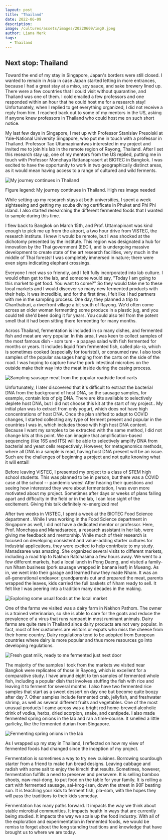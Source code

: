 ```yaml
---
layout: post
title: "Thailand"
date: 2022-06-09
description: 
image: /cultures/assets/images/20220609/img0.jpeg
author: Liana Merk
tags:
  - Thailand
---
```


## Next stop: Thailand 

Toward the end of my stay in Singapore, Japan's borders were still closed. I wanted to remain in Asia in case Japan started letting in more entrances, because I had a great stay at a miso, soy sauce, and sake brewery lined up. There were a few countries that I could visit without quarantine, and Thailand was one of them. I cold emailed a few professors and one responded within an hour that he could host me for a research stay! Unfortunately, when I replied to get everything organized, I did not receive a reply from him. I reached back out to some of my mentors in the US, asking if anyone knew professors in Thailand who could host me on such short notice.

My last few days in Singapore, I met up with Professor Stanislav Presolski at Yale-National University Singapore, who put me in touch with a professor in Thailand. Professor Tao Uttamapinantwas interested in my project and invited me to join his lab in the remote region of Rayong, Thailand. After I set this research stay up, one of my mentors from the US replied, putting me in touch with Professor Monchaya Rattanaprasert at BIOTEC in Bangkok. I was excited to have the opportunity to work in two geographically distinct areas, as it would mean having access to a range of cultured and wild ferments.

![My journey continues in Thailand](/cultures/assets/images/20220609/img1.jpeg)


Figure legend: My journey continues in Thailand. High res image needed

While setting up my research stays at both universities, I spent a week sightseeing and getting my scuba diving certificate in Phuket and Phi Phi island. I also started researching the different fermented foods that I wanted to sample during this time. 

I flew back to Bangkok on March 15th, and Prof. Uttamapinant was kind enough to pick me up from the airport, a two hour drive from VISTEC, the research institute. I knew it would be remote, but I was shocked at the dichotomy presented by the institute. This region was designated a hub for innovation by the Thai government (EECI), and is undergoing massive development to create state of the art research facilities, very much in the middle of Thai forests! I was completely immersed in nature; there were even signs indicating elephant crossings.

Everyone I met was so friendly, and I felt fully incorporated into lab culture. I would often get to the lab, and someone would say, "Today I am going to this market to get food. You want to come?" So they would take me to these local markets and I would discover so many new fermented products with their help. It was incredible, and for the first time, I felt like I had partners with me in the sampling process. One day, they planned a trip to Chanthaburi, a riverfront village a bit south of Rayong. We'd often come across an older woman fermenting some produce in a plastic jug, and you could tell she'd been doing it for years. You could also tell from the potent smell that it had been sitting there fermenting for many months.

Across Thailand, fermentation is included in so many dishes, and fermented fish and meat are very popular. In this area, I was keen to collect samples of the most famous dish - som tum - a papaya salad with fish fermented for months or years. It includes liquid from  fermented fish, called pla-ra, which is sometimes cooked (especially for tourists!), or consumed raw. I also took samples of the popular sausages hanging from the carts on the side of the road. I was hoping to capture how the pork intestinal microbes on the outside make their way into the meat inside during the casing process. 

![Sampling sausage meat from the popular roadside food carts](/cultures/assets/images/20220609/img2.jpeg)

Unfortunately, I later discovered that it's difficult to extract the bacterial DNA from the background of host DNA, so the sausage samples, for example, contain lots of pig DNA. There are kits available to selectively deplete host DNA, but I did not choose this kit at the start of my project.. My initial plan was to extract from only yogurt, which does not have high concentrations of host DNA. Once the plan shifted to adapt to COVID changes, I started collecting any type of ferment present and popular in the countries I was in, which includes those with high host DNA content. Because I want my samples to be extracted with the same method, I did not change kits at this point. We can imagine that amplification-based sequencing (like 16S and ITS) will be able to selectively amplify DNA from bacterial and yeast cells respectively. However, for metagenomics methods, where all DNA in a sample is read, having host DNA present will be an issue. Such are the challenges of beginning a project and not quite knowing what it will entail! 

Before leaving VISTEC, I presented my project to a class of STEM high school students. This was planned to be in person, but there was a COVID case at the school -- pandemic woes! After hearing their questions and seeing how interested they were about fermentation, I was even more motivated about my project. Sometimes after days or weeks of plans falling apart and difficulty in the field or in the lab, I can lose sight of the excitement. Giving this talk definitely re-energized me!

After two weeks in VISTEC, I spent a week at the BIOTEC Food Science department . While I was working in the Food Science department in Singapore as well, I did not have a dedicated mentor or professor. Here, Prof. Monchaya and Manadsareee, a research assistant in her lab, were giving me feedback and mentorship. While much of their research is focused on developing consistent and value-adding starter cultures for industrial applications, they were excited to help contribute to my study. Manadsaree was amazing. She organized several visits to different markets, including a road trip to Nakhon Ratchasima a few hours away. We went to a few different markets, had a local lunch in Pong Daeng, and visited a family-run Nham business (pork sausage wrapped in banana leaf) in Mueang. As in, we went into their garage and learned how they made Nham. It was an all-generational endeavor: grandparents cut and prepared the meat, parents wrapped the leaves, kids carried the full baskets of Nham ready to sell. It felt like I was peering into a tradition many decades in the making. 

![Exploring some usual foods at the local market](/cultures/assets/images/20220609/img3.jpeg)

One of the farms we visited was a dairy farm in Nakhon Pathom. The owner is a trained veterinarian, so she is able to care for the goats and reduce the prevalence of a virus that runs rampant in most ruminant animals. Dairy farms are quite rare in Thailand since dairy products are not very popular. In fact, most of her customers are visitors or expats who miss the cheese from their home country. Dairy regulations tend to be adopted from European countries where dairy is more popular and thus more resources go into developing regulations. 

![Fresh goat milk, ready to me fermented just next door](/cultures/assets/images/20220609/img4.jpeg)

The majority of the samples I took from the markets we visited near Bangkok were replicates of those in Rayong, which is excellent for a comparative study. I have around eight to ten samples of fermented whole fish, including a popular dish that involves stuffing the fish with rice and leaving it to ferment for several months. I also have two fermented rice samples that start as a sweet dessert on day one but become quite boozy after day 7. Other samples include fermented crab, jellyfish, and freshwater shrimp, as well as several different fruits and vegetables. One of the most unusual products I came across was a bright red home-brewed alcoholic drink of vodka, herbs, dried scorpion, snake, and centipede. I also made fermented spring onions in the lab and ran a time-course. It smelled a little garlicky, like the fermented durian from Singapore.


![Fermenting spring onions in the lab](/cultures/assets/images/20220609/img5.jpeg)


As I wrapped up my stay in Thailand, I reflected on how my view of fermented foods had changed since the inception of my project.

Fermentation is sometimes a way to try new cuisines. Borrowing sourdough starter from a friend to make fun bread designs. Leaving cabbage and radish with some salt to enjoy the kimchi that results. Sometimes, however, fermentation fulfills a need to preserve and persevere. It is selling bamboo shoots, naw-mai-dong, to put food on the table for your family. It is rolling a cart with fermented sausage, sai-krog-isan, down the street in 90F beating sun. It is teaching your kids to ferment fish, pla-som, with the hopes they will pass the traditions to their kids someday.

Fermentation has many paths forward. It impacts the way we think about stable microbial communities. It impacts health in ways that are currently being studied. It impacts the way we scale up the food industry. With all of the exploration and experimentation in fermented foods, we would be remiss to forget about the long standing traditions and knowledge that have brought us to where we are today.

